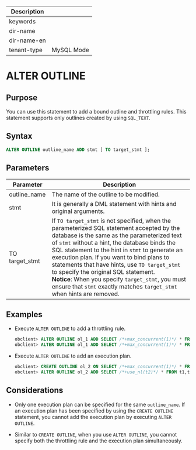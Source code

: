 | Description   |                 |
|---------------|-----------------|
| keywords      |                 |
| dir-name      |                 |
| dir-name-en   |                 |
| tenant-type   | MySQL Mode      |

# ALTER OUTLINE

## Purpose

You can use this statement to add a bound outline and throttling rules. This statement supports only outlines created by using `SQL_TEXT`.

## Syntax

```sql
ALTER OUTLINE outline_name ADD stmt [ TO target_stmt ];
```

## Parameters

| **Parameter** | **Description** |
|----------------|---------------------------------------------------------------------------------------------------------------------------------------------------------------------------------------------------------------------------------------------------------------------------------------|
| outline_name | The name of the outline to be modified.  |
| stmt | It is generally a DML statement with hints and original arguments.  |
| TO target_stmt | If `TO target_stmt` is not specified, when the parameterized SQL statement accepted by the database is the same as the parameterized text of `stmt` without a hint, the database binds the SQL statement to the hint in `stmt` to generate an execution plan. If you want to bind plans to statements that have hints, use `TO target_stmt` to specify the original SQL statement.   <br>**Notice**: When you specify `target_stmt`, you must ensure that `stmt` exactly matches `target_stmt` when hints are removed.  |

## Examples

* Execute `ALTER OUTLINE` to add a throttling rule.

   ```sql
   obclient> ALTER OUTLINE ol_1 ADD SELECT /*+max_concurrent(1)*/ * FROM t1 WHERE c1 = 1 and c2 = ?;
   obclient> ALTER OUTLINE ol_1 ADD SELECT /*+max_concurrent(1)*/ * FROM t1 WHERE c1 = ? and c2 = 1;
   ```

* Execute `ALTER OUTLINE` to add an execution plan.

   ```sql
   obclient> CREATE OUTLINE ol_2 ON SELECT /*+max_concurrent(1)*/ * FROM t1,t2 WHERE t1.c1 = 1;
   obclient> ALTER OUTLINE ol_2 ADD SELECT /*+use_nl(t2)*/ * FROM t1,t2 WHERE t1.c1 = 1;
   ```

## Considerations

* Only one execution plan can be specified for the same `outline_name`. If an execution plan has been specified by using the `CREATE OUTLINE` statement, you cannot add the execution plan by executing `ALTER OUTLINE`.

* Similar to `CREATE OUTLINE`, when you use `ALTER OUTLINE`, you cannot specify both the throttling rule and the execution plan simultaneously.